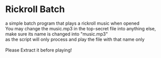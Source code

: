# Rickroll Batch
a simple batch program that plays a rickroll music when opened
<br>
You may change the music.mp3 in the top-secret file into anything else, make sure its name is changed into "music.mp3" 
<br>
as the script will only process and play the file with that name only
<br>
<br>
Please Extract it before playing!
